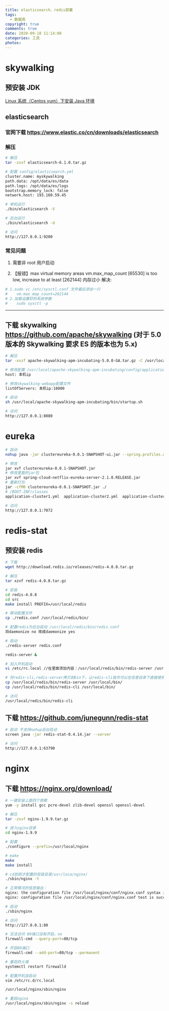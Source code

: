 ```yaml
---
title: elasticsearch、redis部署
tags:
  - 数据库
copyright: true
comments: true
date: 2020-09-18 11:14:08
categories: 工具
photos:
---
```


# skywalking

## 预安装 JDK

[Linux 系统（Centos yum）下安装 Java 环境](https://www.cnblogs.com/cosyer/p/7827995.html)

## elasticsearch

### 官网下载 https://www.elastic.co/cn/downloads/elasticsearch

### 解压

```bash
# 解压
tar -zxvf elasticsearch-6.1.0.tar.gz

# 配置 config/elasticsearch.yml
cluster.name: myskywalking
path.data: /opt/data/es/data
path.logs: /opt/data/es/logs
bootstrap.memory_lock: false
network.host: 193.160.59.45

# 单机运行
./bin/elasticsearch -V

# 后台运行
./bin/elasticsearch -d

# 访问
http://127.0.0.1:9200
```

### 常见问题

1. 需要非 root 用户启动

2. 【报错】max virtual memory areas vm.max_map_count [65530] is too low, increase to at least [262144] 内存过小
   解决:

```bash
# 1.sudo vi /etc/sysctl.conf 文件最后添加一行
#    vm.max_map_count=262144
# 2.加载设置好的系统参数
#    sudo sysctl -p
```

---

<!--more-->

## 下载 skywalking https://github.com/apache/skywalking (对于 5.0 版本的 Skywalking 要求 ES 的版本也为 5.x)

```bash
# 解压
tar -xvzf apache-skywalking-apm-incubating-5.0.0-GA.tar.gz -C /usr/local/

# 修改配置 /usr/local/apache-skywalking-apm-incubating/config/application.yml
host: 本机ip

# 修改skywalking-webapp配置文件
listOfServers: 本机ip:10800

# 启动
sh /usr/local/apache-skywalking-apm-incubating/bin/startup.sh

# 访问
http://127.0.0.1:8080
```

# eureka

```bash
# 启动
nohup java -jar clustereureka-0.0.1-SNAPSHOT-ui.jar --spring.profiles.active=cluster2 > eureka_log.log &

# 修改
jar xvf clustereureka-0.0.1-SNAPSHOT.jar
# 修改里面的jar包
jar xvf spring-cloud-netflix-eureka-server-2.1.0.RELEASE.jar
# 重新打包
jar -cfM0 clustereureka-0.0.1-SNAPSHOT.jar ./
# /BOOT-INF/classes
application-cluster1.yml  application-cluster2.yml  application-cluster3.yml 对应修改hostname，defaultZone其他注册中心地址

# 访问
http://127.0.0.1:7072
```

# redis-stat

## 预安装 redis

```bash
# 下载
wget http://download.redis.io/releases/redis-4.0.8.tar.gz

# 解压
tar xzvf redis-4.0.8.tar.gz

# 安装
cd redis-4.0.8
cd src
make install PREFIX=/usr/local/redis

# 移动配置文件
cp ./redis.conf /usr/local/redis/bin/

# 配置redis为后台启动 /usr/local/redis/bin/redis.conf
将daemonize no 改成daemonize yes

# 启动
./redis-server redis.conf

redis-server &

# 加入开机启动
vi /etc/rc.local //在里面添加内容：/usr/local/redis/bin/redis-server /usr/local/redis/etc/redis.conf (意思就是开机调用这段开启redis的命令)

# 将redis-cli,redis-server拷贝到bin下，让redis-cli指令可以在任意目录下直接使用
cp /usr/local/redis/bin/redis-server /usr/local/bin/
cp /usr/local/redis/bin/redis-cli /usr/local/bin/

# 访问
/usr/local/redis/bin/redis-cli
```

## 下载 https://github.com/junegunn/redis-stat

```bash
# 启动 不支持nohup后台启动
screen java -jar redis-stat-0.4.14.jar --server

# 访问
http://127.0.0.1:63790
```

# nginx

## 下载 https://nginx.org/download/

```bash
# 一键安装上面四个依赖
yum -y install gcc pcre-devel zlib-devel openssl openssl-devel

# 解压
tar -zxvf nginx-1.9.9.tar.gz

# 进入nginx目录
cd nginx-1.9.9

# 配置
./configure --prefix=/usr/local/nginx

# make
make
make install

# cd到刚才配置的安装目录/usr/loca/nginx/
./sbin/nginx -t

# 正常情况的信息输出：
nginx: the configuration file /usr/local/nginx/conf/nginx.conf syntax is ok
nginx: configuration file /usr/local/nginx/conf/nginx.conf test is successful

# 启动
./sbin/nginx

# 访问
http://127.0.0.1:80

# 无法访问 80端口没有开启。no
firewall-cmd --query-port=80/tcp

# 开启80端口
firewall-cmd --add-port=80/tcp --permanent

# 重启防火墙
systemctl restart firewalld

# 配置开机自启动
vim /etc/rc.d/rc.local

/usr/local/nginx/sbin/nginx

# 重启nginx
/usr/local/nginx/sbin/nginx -s reload
```
